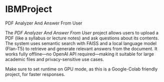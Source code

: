 # IBMProject
PDF Analyzer And Answer From User


The *PDF Analyzer And Answer From User* project allows users to upload a PDF (like a syllabus or lecture notes) and ask questions about its contents. The system uses semantic search with FAISS and a local language model (Flan-T5) to retrieve and generate relevant answers from the document. It works fully offline—no OpenAI API required—making it suitable for large academic files and privacy-sensitive use cases.

Make sure to set runtime on GPU mode, as this is a Google-Colab friendly project, for faster responses.

